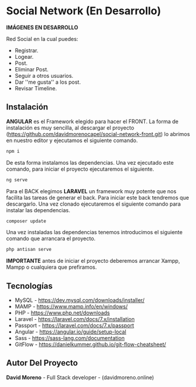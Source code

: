 
# Social Network (En Desarrollo)
**IMÁGENES EN DESARROLLO**

Red Social en la cual puedes: 

- Registrar.
- Logear.
- Post.
- Eliminar Post.
- Seguir a otros usuarios.
- Dar ''me gusta'' a los post.
- Revisar Timeline.

## Instalación 

**ANGULAR** es el Framework elegido para hacer el FRONT. 
La forma de instalación es muy sencilla, al descargar el proyecto (https://github.com/davidmorenocapel/social-network-front.git) lo abrimos en nuestro editor y ejecutamos el siguiente comando.

```bash
npm i
```
De esta forma instalamos las dependencias. Una vez ejecutado este comando, para iniciar el proyecto ejecutaremos el siguiente.

```bash
ng serve 
```
Para el BACK elegimos **LARAVEL** un framework muy potente que nos facilita las tareas de generar el back. Para iniciar este back tendremos que descargarlo. Una vez clonado ejecutaremos el siguiente comando para instalar las dependencias.

```bash
composer update
```
Una vez instaladas las dependencias tenemos introducimos el siguiente comando que arrancara el proyecto.

```bash
php antisan serve 
```
**IMPORTANTE** antes de iniciar el proyecto deberemos arrancar Xampp, Mampp o cualquiera que prefiramos. 

## Tecnologías 

- MySQL - https://dev.mysql.com/downloads/installer/
- MAMP - https://www.mamp.info/en/windows/
- PHP - https://www.php.net/downloads
- Laravel - https://laravel.com/docs/7.x/installation
- Passport - https://laravel.com/docs/7.x/passport
- Angular - https://angular.io/guide/setup-local
- Sass - https://sass-lang.com/documentation
- GitFlow - https://danielkummer.github.io/git-flow-cheatsheet/


## Autor Del Proyecto
**David Moreno** - Full Stack developer - (davidmoreno.online)
